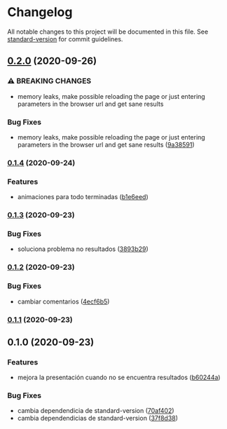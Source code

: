 # Changelog

All notable changes to this project will be documented in this file. See [standard-version](https://github.com/conventional-changelog/standard-version) for commit guidelines.

## [0.2.0](https://github.com/euoar/tempo-frontend/compare/v0.1.4...v0.2.0) (2020-09-26)


### ⚠ BREAKING CHANGES

* memory leaks, make possible reloading the page or just entering parameters in the browser url and get sane results

### Bug Fixes

* memory leaks, make possible reloading the page or just entering parameters in the browser url and get sane results ([9a38591](https://github.com/euoar/tempo-frontend/commit/9a385919d91e22b4d207f3ac9f85b1c31da2bfd8))

### [0.1.4](https://github.com/euoar/tempo-frontend/compare/v0.1.3...v0.1.4) (2020-09-24)


### Features

* animaciones para todo terminadas ([b1e6eed](https://github.com/euoar/tempo-frontend/commit/b1e6eed67cfa2f0fae19eb557bd0cc8f7c3959a5))

### [0.1.3](https://github.com/euoar/tempo-frontend/compare/v0.1.2...v0.1.3) (2020-09-23)


### Bug Fixes

* soluciona problema no resultados ([3893b29](https://github.com/euoar/tempo-frontend/commit/3893b297bd7ec547426e78315a9c3877fa0da8a0))

### [0.1.2](https://github.com/euoar/tempo-frontend/compare/v0.1.1...v0.1.2) (2020-09-23)


### Bug Fixes

* cambiar comentarios ([4ecf6b5](https://github.com/euoar/tempo-frontend/commit/4ecf6b50bdf4d949a97dc8a381cb807aba6939f2))

### [0.1.1](https://github.com/euoar/tempo-frontend/compare/v0.1.0...v0.1.1) (2020-09-23)

## 0.1.0 (2020-09-23)


### Features

* mejora la presentación cuando no se encuentra resultados ([b60244a](https://github.com/euoar/tempo-frontend/commit/b60244a2ac28c18af779ef82ae3410682234c2ac))


### Bug Fixes

* cambia dependendicia de standard-version ([70af402](https://github.com/euoar/tempo-frontend/commit/70af40231a20c07f3d17d83379f9bbda1ec0e337))
* cambia dependendicias de standard-version ([37f8d38](https://github.com/euoar/tempo-frontend/commit/37f8d38ec2535f0b49925ba86c52a9f44baefb9b))
